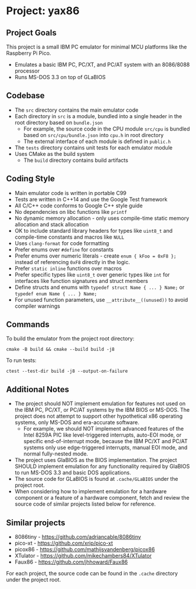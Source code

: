 # Project: yax86

## Project Goals

This project is a small IBM PC emulator for minimal MCU platforms like
the Raspberry Pi Pico.
- Emulates a basic IBM PC, PC/XT, and PC/AT system with an 8086/8088 processor
- Runs MS-DOS 3.3 on top of GLaBIOS

## Codebase

- The `src` directory contains the main emulator code
- Each directory in `src` is a module, bundled into a single header in the root
  directory based on `bundle.json`
    - For example, the source code in the CPU module `src/cpu` is bundled
      based on `src/cpu/bundle.json` into `cpu.h` in root directory
    - The external interface of each module is defined in `public.h`
- The `tests` directory contains unit tests for each emulator module
- Uses CMake as the build system
    - The `build` directory contains build artifacts

## Coding Style

- Main emulator code is written in portable C99
- Tests are written in C++14 and use the Google Test framework
- All C/C++ code conforms to Google C++ style guide
- No dependencies on libc functions like `printf`
- No dynamic memory allocation - only uses compile-time static memory
  allocation and stack allocation
- OK to include standard library headers for types like `uint8_t` and
  compile-time constants and macros like `NULL`
- Uses `clang-format` for code formatting
- Prefer enums over `#define` for constants
- Prefer enums over numeric literals - create `enum { kFoo = 0xF8 };` instead of
  referencing `0xF8` directly in the logic.
- Prefer `static inline` functions over macros
- Prefer specific types like `uint8_t` over generic types like `int` for
  interfaces like function signatures and struct members
- Define structs and enums with `typedef struct Name { ... } Name;` or 
  `typedef enum Name { ... } Name;`
- For unused function parameters, use `__attribute__((unused))` to avoid
  compiler warnings

## Commands

To build the emulator from the project root directory:
```
cmake -B build && cmake --build build -j8
```

To run tests:
```
ctest --test-dir build -j8 --output-on-failure
```

## Additional Notes

- The project should NOT implement emulation for features not used on the IBM
  PC, PC/XT, or PC/AT systems by the IBM BIOS or MS-DOS. The project does not
  attempt to support other hypothetical x86 operating systems, only MS-DOS and
  era-accurate software.
    - For example, we should NOT implement advanced features of the Intel
      8259A PIC like level-triggered interrupts, auto-EOI mode, or specific
      end-of-interrupt mode, because the IBM PC/XT and PC/AT systems only use
      edge-triggered interrupts, manual EOI mode, and normal fully-nested mode.
- The project uses GlaBIOS as the BIOS implementation. The project SHOULD
  implement emulation for any functionality required by GlaBIOS to run MS-DOS
  3.3 and basic DOS applications.
- The source code for GLaBIOS is found at `.cache/GLaBIOS` under the project
  root.
- When considering how to implement emulation for a hardware component or a
  feature of a hardware component, fetch and review the source code of similar
  projects listed below for reference.

## Similar projects

- 8086tiny - https://github.com/adriancable/8086tiny
- pico-xt - https://github.com/xrip/pico-xt
- picox86 - https://github.com/mathijsvandenberg/picox86
- XTulator - https://github.com/mikechambers84/XTulator
- Faux86 - https://github.com/jhhoward/Faux86

For each project, the source code can be found in the `.cache` directory under
the project root.

